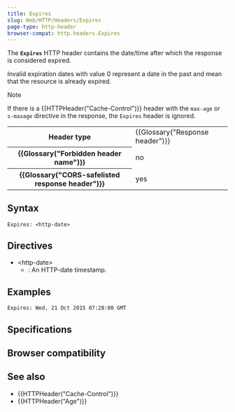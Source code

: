 ```yaml
---
title: Expires
slug: Web/HTTP/Headers/Expires
page-type: http-header
browser-compat: http.headers.Expires
---
```




The **`Expires`** HTTP header contains the date/time after which the
response is considered expired.

Invalid expiration dates with value 0 represent a date in the past and mean that the
resource is already expired.

> [!NOTE]
> If there is a {{HTTPHeader("Cache-Control")}} header
> with the `max-age` or `s-maxage` directive in the response,
> the `Expires` header is ignored.

<table class="properties">
  <tbody>
    <tr>
      <th scope="row">Header type</th>
      <td>{{Glossary("Response header")}}</td>
    </tr>
    <tr>
      <th scope="row">{{Glossary("Forbidden header name")}}</th>
      <td>no</td>
    </tr>
    <tr>
      <th scope="row">
        {{Glossary("CORS-safelisted response header")}}
      </th>
      <td>yes</td>
    </tr>
  </tbody>
</table>

## Syntax

```http
Expires: <http-date>
```

## Directives

- \<http-date>
  - : An HTTP-date timestamp.

## Examples

```http
Expires: Wed, 21 Oct 2015 07:28:00 GMT
```

## Specifications



## Browser compatibility



## See also

- {{HTTPHeader("Cache-Control")}}
- {{HTTPHeader("Age")}}
